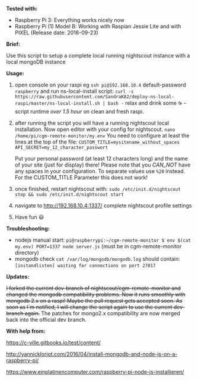__Tested with:__

- Raspberry Pi 3: Everything works nicely now
- Raspberry Pi (1) Model B: Working with Raspian Jessie Lite and with PIXEL (Release date: 2016-09-23)

__Brief:__

Use this script to setup a complete local running nightscout instance with a local mongoDB instance

__Usage:__

 1. open console on your raspi eg `ssh pi@192.168.10.4` default-password `raspberry` and run ns-local-install script:
    `curl -s https://raw.githubusercontent.com/SandraK82/deploy-ns-local-raspi/master/ns-local-install.sh | bash -`
    relax and drink some :coffee: - script runtime *over 1.5 hour* on clean and fresh raspi.
 2. after running the script you will have a running nightscout local installation. Now open editor with your config for nightscout.
    `nano /home/pi/cgm-remote-monitor/my.env`
     You need to configure at least the lines at the top of the file:
    `CUSTOM_TITLE=mysitename_without_spaces`
    `API_SECRET=my_12_character_passwort`

    Put your personal password (at least 12 characters long) and the name of your site (just for display) there!
    Please note that you _CAN_NOT_ have any spaces in your configuration. To separate values use `%20` instead. For the CUSTOM_TITLE Parameter this does not work!
 3. once finished, restart nightscout with: `sudo /etc/init.d/nightscout stop && sudo /etc/init.d/nightscout start`
 4. navigate to http://192.168.10.4:1337/ complete nightscout profile settings
 5. Have fun :smiley:

__Troubleshooting:__

 * nodejs manual start: `pi@raspberrypi:~/cgm-remote-monitor $ env $(cat my.env) PORT=1337 node server.js` (must be in cgm-remote-monitor directory)
 * mongodb check `cat /var/log/mongodb/mongodb.log` should contain: `[initandlisten] waiting for connections on port 27017`

__Updates:__

~~I forked the current dev-branch of nightscout/cgm-remote-monitor and changed the mongodb compatibility problems. Now it runs smoothly with mongodb 2.x on a raspi!
Maybe the pull request gets accepted soon. As soon as I´m notified, I will change the script again to use the current dev-branch again.~~
The patches for mongo2.x compatibility are now merged back into the official dev branch.

__With help from:__

https://c-ville.gitbooks.io/test/content/

http://yannickloriot.com/2016/04/install-mongodb-and-node-js-on-a-raspberry-pi/

https://www.einplatinencomputer.com/raspberry-pi-node-js-installieren/
